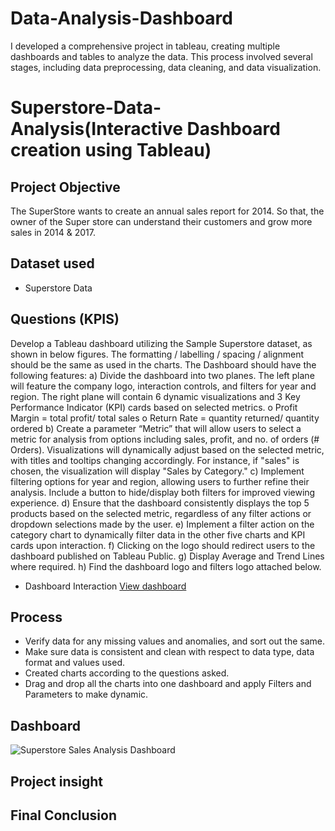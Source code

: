 # Data-Analysis-Dashboard
I developed a comprehensive project in tableau, creating multiple dashboards and tables  to analyze the data. This process involved several stages, including data preprocessing, data cleaning, and data visualization.

# Superstore-Data-Analysis(Interactive Dashboard creation using Tableau)
## Project Objective
The SuperStore wants to create an annual sales report for 2014. So that, the owner of the Super store can understand their customers and grow more sales in 2014 & 2017.
## Dataset used
- <a herf="https://github.com/deepuhacker/Data-Analyst-Dashboard/blob/main/sample_-_superstore.xls"> Superstore Data </a>
## Questions (KPIS)
Develop a Tableau dashboard utilizing the Sample Superstore dataset, as shown in below figures. The formatting / labelling / spacing / alignment should be the same as used in the charts. The Dashboard should have the following features:
a)	Divide the dashboard into two planes. The left plane will feature the company logo, interaction controls, and filters for year and region. The right plane will contain 6 dynamic visualizations and 3 Key Performance Indicator (KPI) cards based on selected metrics.
o	Profit Margin = total profit/ total sales
o	Return Rate = quantity returned/ quantity ordered
b)	Create a parameter “Metric” that will allow users to select a metric for analysis from options including sales, profit, and no. of orders (# Orders). Visualizations will dynamically adjust based on the selected metric, with titles and tooltips changing accordingly. For instance, if "sales" is chosen, the visualization will display "Sales by Category."
c)	Implement filtering options for year and region, allowing users to further refine their analysis. Include a button to hide/display both filters for improved viewing experience.
d)	Ensure that the dashboard consistently displays the top 5 products based on the selected metric, regardless of any filter actions or dropdown selections made by the user.
e)	Implement a filter action on the category chart to dynamically filter data in the other five charts and KPI cards upon interaction. 
f)	Clicking on the logo should redirect users to the dashboard published on Tableau Public.
g)	Display Average and Trend Lines where required.
h)	Find the dashboard logo and filters logo attached below.
- Dashboard Interaction <a href="https://github.com/deepuhacker/Data-Analyst-Dashboard/blob/main/Superstore%20Sales%20Analysis%20Dashboard.png"> View dashboard</a>

## Process
- Verify data for any missing values and anomalies, and sort out the same.
- Make sure data is consistent and clean with respect to data type, data format and values used.
- Created charts according to the questions asked.
- Drag and drop all the charts into one dashboard and apply Filters and Parameters to make dynamic.

## Dashboard
![Superstore Sales Analysis Dashboard](https://github.com/user-attachments/assets/9592d638-0150-4737-80ca-69e01add49d5)

## Project insight

## Final Conclusion

